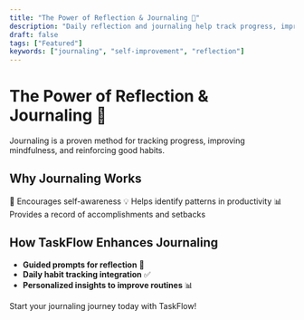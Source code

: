 ```yaml
---
title: "The Power of Reflection & Journaling 📖"
description: "Daily reflection and journaling help track progress, improve self-awareness, and build better habits."
draft: false
tags: ["Featured"]
keywords: ["journaling", "self-improvement", "reflection"]
---
```

# The Power of Reflection & Journaling 📖

Journaling is a proven method for tracking progress, improving mindfulness, and reinforcing good habits.

## Why Journaling Works

📝 Encourages self-awareness
💡 Helps identify patterns in productivity
📊 Provides a record of accomplishments and setbacks

## How TaskFlow Enhances Journaling

- **Guided prompts for reflection** 🧐
- **Daily habit tracking integration** ✅
- **Personalized insights to improve routines** 📊

Start your journaling journey today with TaskFlow!
